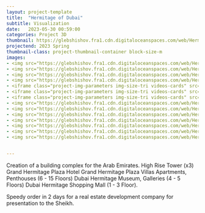 ```yaml
---
layout: project-template
title:  "Hermitage of Dubai"
subtitle: Visualization
date:   2023-05-30 00:59:00
categories: Project 3D
thumbnail: https://glebshishov.fra1.cdn.digitaloceanspaces.com/web/Hermitage-of-Dubai/Hermitage-of-Dubai-thumbnail.webp
projectend: 2023 Spring
thumbnail-class: project-thumbnail-container block-size-m
images:
- <img src="https://glebshishov.fra1.cdn.digitaloceanspaces.com/web/Hermitage-of-Dubai/Hermitage-of-Dubai-00.webp" class="project-img-parameters img-size-full" alt="Hermitage-of-Dubai-00">
- <img src="https://glebshishov.fra1.cdn.digitaloceanspaces.com/web/Hermitage-of-Dubai/Hermitage-of-Dubai-01.webp" class="project-img-parameters img-size-full" alt="Hermitage-of-Dubai-01">
- <img src="https://glebshishov.fra1.cdn.digitaloceanspaces.com/web/Hermitage-of-Dubai/Hermitage-of-Dubai-02.webp" class="project-img-parameters img-size-half" alt="Hermitage-of-Dubai-02">
- <img src="https://glebshishov.fra1.cdn.digitaloceanspaces.com/web/Hermitage-of-Dubai/Hermitage-of-Dubai-03.webp" class="project-img-parameters img-size-half" alt="Hermitage-of-Dubai-03">
- <iframe class="project-img-parameters img-size-tri videos-cards" src="https://player.vimeo.com/video/834379006?h=cd3d788d1b;autopause=0&amp&autoplay=1&loop=1;player_id=0&amp;app_id=58479" frameborder="0" allow="autoplay; fullscreen; picture-in-picture" allowfullscreen title="1 City.mp4"></iframe>
- <iframe class="project-img-parameters img-size-tri videos-cards" src="https://player.vimeo.com/video/834376385?h=47f166a5a4;autopause=0&amp&autoplay=1&loop=1;player_id=0&amp;app_id=58479" frameborder="0" allow="autoplay; fullscreen; picture-in-picture" allowfullscreen title="2 City.mp4"></iframe>
- <iframe class="project-img-parameters img-size-tri videos-cards" src="https://player.vimeo.com/video/834379516?h=6fcdbd216c;autopause=0&amp&autoplay=1&loop=1;player_id=0&amp;app_id=58479" frameborder="0" allow="autoplay; fullscreen; picture-in-picture" allowfullscreen title="3 City.mp4"></iframe>
- <img src="https://glebshishov.fra1.cdn.digitaloceanspaces.com/web/Hermitage-of-Dubai/Hermitage-of-Dubai-04.webp" class="project-img-parameters img-size-full" alt="Hermitage-of-Dubai-04">
- <img src="https://glebshishov.fra1.cdn.digitaloceanspaces.com/web/Hermitage-of-Dubai/Hermitage-of-Dubai-10.webp" class="project-img-parameters img-size-full" alt="Hermitage-of-Dubai-09">
- <img src="https://glebshishov.fra1.cdn.digitaloceanspaces.com/web/Hermitage-of-Dubai/Hermitage-of-Dubai-09.webp" class="project-img-parameters img-size-full" alt="Hermitage-of-Dubai-04">
- <img src="https://glebshishov.fra1.cdn.digitaloceanspaces.com/web/Hermitage-of-Dubai/Hermitage-of-Dubai-05.webp" class="project-img-parameters img-size-full" alt="Hermitage-of-Dubai-05">
- <img src="https://glebshishov.fra1.cdn.digitaloceanspaces.com/web/Hermitage-of-Dubai/Hermitage-of-Dubai-06.webp" class="project-img-parameters img-size-full" alt="Hermitage-of-Dubai-06">
- <img src="https://glebshishov.fra1.cdn.digitaloceanspaces.com/web/Hermitage-of-Dubai/Hermitage-of-Dubai-07.webp" class="project-img-parameters img-size-half" alt="Hermitage-of-Dubai-07">
- <img src="https://glebshishov.fra1.cdn.digitaloceanspaces.com/web/Hermitage-of-Dubai/Hermitage-of-Dubai-08.webp" class="project-img-parameters img-size-half" alt="Hermitage-of-Dubai-08">


---
```


Creation of a building complex for the Arab Emirates.
High Rise Tower (x3)
Grand Hermitage Plaza Hotel
Grand Hermitage Plaza Villas
Apartments, Penthouses (6 - 15 Floors)
Dubai Hermitage Museum, Galleries (4 - 5 Floors)
Dubai Hermitage Shopping Mall (1 - 3 Floor).

Speedy order in 2 days for a real estate development company for presentation to the Sheikh.